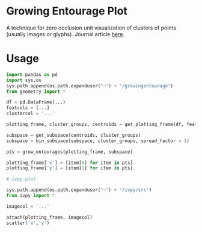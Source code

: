 # Growing Entourage Plot
A technique for zero occlusion unit visualization of clusters of points (usually images or glyphs). Journal article [here](https://journals.ub.uniheidelberg.de/index.php/dah/article/view/33529).

# Usage

```python
import pandas as pd
import sys,os
sys.path.append(os.path.expanduser("~") + "/growingentourage")
from geometry import *

df = pd.DataFrame(...)
featcols = [...]
clustercol = '...'

plotting_frame, cluster_groups, centroids = get_plotting_frame(df, featcols, clustercol)

subspace = get_subspace(centroids, cluster_groups)
subspace = bin_subspace(subspace, cluster_groups, spread_factor = 1)

pts = grow_entourages(plotting_frame, subspace)

plotting_frame['x'] = [item[0] for item in pts]
plotting_frame['y'] = [item[1] for item in pts]

# ivpy plot

sys.path.append(os.path.expanduser("~") + "/ivpy/src")
from ivpy import *

imagecol = '...'

attach(plotting_frame, imagecol)
scatter('x','y') 
```
